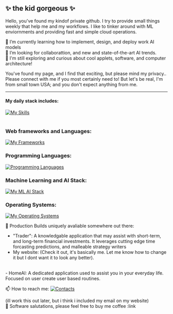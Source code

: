 ## ✨ the kid gorgeous ✨
Hello, you've found my kindof private github. I try to provide small things weekly that help me and my workflows. I like to tinker around with ML enviornments and providing fast and simple cloud operations.

🌱 I’m currently learning how to implement, design, and deploy work AI models<br>
👯 I’m looking for collaborattion, and new and state-of-the-art AI trends.<br>
🤔 I'm still exploring and curious about cool applets, software, and computer architecture!<br>

You've found my page, and I find that exciting, but please mind my privacy.. Please connect with me 
if you most certainly need to! But let's be real, I'm from small town USA; and you don't expect anything from me. 
<br>
<hr>

#### My daily stack includes: <br>
[![My Skills](https://skillicons.dev/icons?i=aws,docker,git,obsidian,vscode)](https://skillicons.dev)
<br>
<br>

### Web frameworks and Languages: <br>
[![My Frameworks](https://skillicons.dev/icons?i=azure,css,django,fastapi,flask,heroku,html,js,md,materialui,mongodb,mysql,php,postman,react,selenium,sass,tailwind&perline=9)](https://skillicons.dev)
<br>

### Programming Languages: <br>
[![Programming Languages](https://skillicons.dev/icons?i=bash,c,cs,cpp,css,dotnet,haskell,java,js,mysql,php,py,rust,swift&perline=6)](https://skillicons.dev)
<br>

### Machine Learning and AI Stack: <br>
[![My ML AI Stack](https://skillicons.dev/icons?i=aws,bash,docker,graphql,obsidian,pytorch,sqlite,sklearn,tensorflow,vim,vscode&perline=6)](https://skillicons.dev)
<br>

### Operating Systems: <br>
[![My Operating Systems](https://skillicons.dev/icons?i=apple,ubuntu,windows)](https://skillicons.dev)
<br>

💬 Production Builds uniquely avaliable somewhere out there: 
- "Trader": A knowledgable application that may assist with short-term, and long-term financial investments. It leverages cutting edge time forcasting predictions, and malleable strategy writers
- My website: (Check it out, it's basically me. Let me know how to change it but I dont want it to look any better).
<br>
- HomeAI: A dedicated application used to assist you in your everyday life. Focused on user create user based routines.
<br>

📫 How to reach me:
[![Contacts](https://skillicons.dev/icons?i=discord,gmail,linkedin)](https://skillicons.dev)
<br>

(ill work this out later, but i think i included my email on my website)
<br>
🎒 Software salutations, please feel free to buy me coffee :link
<br>


